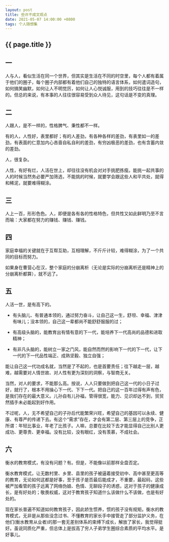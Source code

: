 ```yaml
---
layout: post
title: 些许不成文观点
date: 2021-05-07 14:00:00 +0800
tags: 个人随想集
--- 
```


<h2>{{ page.title }}</h2>

## 一

人与人，看似生活在同一个世界，但其实是生活在不同的时空里，每个人都有着属于他们的圈子，每个圈子内部都有着他们自己的独特的语言体系，如何遣词造句，如何搞笑幽默，如何让人不明觉厉，如何让人心悦诚服，用到的技巧往往是不一样的。但总的来说，有本事的人往往很容易受到众人待见，这句话是不变的真理。

## 二

人跟人，是不一样的，性格脾气、秉性都不一样。

有的人，人性好，表里都好；有的人差劲，有各种各样的差劲，有表里如一的差劲，有表面的仁意加内心吝啬自私自利的差劲，有穷凶极恶的差劲，也有含蓄内敛的差劲。

人，很复杂。

人性，有好有烂，人活在世上，却往往没有机会对对手挑肥拣瘦。能挑一起共事的人的时候当然务必要严加筛选，不能挑的时候，就要学会跟这些人和平共处，就得和稀泥，就要难得糊涂。

## 三

人上一百，形形色色。人，即便是各有各的性格特色，但共性又如此鲜明乃至不言而喻：大家都在努力的赚钱、赚钱、赚钱。

## 四

家庭幸福的关键就在于互帮互助，互相理解，不斤斤计较，难得糊涂，为了一个共同的目标而努力。

如果身在曹营心在汉，整个家庭的分崩离析（无论是实际的分崩离析还是精神上的分崩离析都算），就不远了。

## 五

人活一世，是有高下的。

* 有头脑儿、有普通本领的，通过努力奋斗，让自己这一生，舒坦、幸福、津津有味儿；没本领的，自己这一辈都尚不能舒舒服服的过；

* 有高级头脑的，能教育出有情有意的下一代，能培养下一代高尚的品德和进取精神；

* 有非凡头脑的，能树立一家之门风，能自然而然的影响下一代的下一代，让下一代的下一代品性端正、成熟坚毅、独立自强；

能让自己这一代功成名就，当然是了不起的，也是首要责任；往下越走一层，越难，越需要对人情世故、对人性有更为深刻的洞察，与智商无关。

当然，对人的要求，不能那么高。按说，人人只要做到把自己这一代的小日子过好，就行了，根本不用操心下一代、下下一代。把自己的这一百年过得有声有色，是我们存在的最大意义。儿孙自有儿孙福，管得很宽，能力、见识却达不到，贸贸然插手未必能起到好作用。

不过呢，人，无不希望自己的子孙后代能繁荣兴旺，希望自己的基因可以永续、健康、有尊严的传递下去。有这个“需求”存在，才会有第二层、第三层上的竞争，正所谓：年轻比事业，年老了比孩子。人嘛，总要在比较下去才能显得自己比别人更成功、更尊贵、更幸福。没有比较，没有眼红，没有羡慕，不成社会。

## 六

衡水的教育模式，有没有问题？有。但是，不能像以前那样全盘否定。

衡水教育模式，让无数村里、乡里、县里的孩子被逼着接受初中、高中甚至更高等的教育，无论如何这都是好事，至于孩子是否最后能成才，不重要，最起码，这些被严加看管的孩子远离了网络伪娘、色情、无聊段子的诱惑，这对于孩子的健康成长，是有好处的；敬畏权威，这对于教育孩子知道什么该做什么不该做，也是有好处的。

现在家长普遍不知道如何教育孩子，因此娇生惯养，惯的孩子没有规矩。衡水的教育模式，无非是从那些没念过书、不懂教育的家长手中接管走了部分监护义务，在他们(衡水教育从业者)的那一套无差别体系的束缚下成长，解放了家长，我觉得挺好。虽说同质化严重，但总体上是拔高了穷人子弟学生圈综合素质的平均水平。是好事儿。